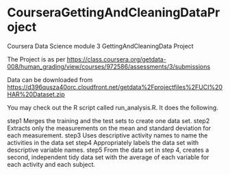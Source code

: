 CourseraGettingAndCleaningDataProject
=====================================

Coursera Data Science module 3 GettingAndCleaningData Project

The Project is as per https://class.coursera.org/getdata-008/human_grading/view/courses/972586/assessments/3/submissions

Data can be downloaded from https://d396qusza40orc.cloudfront.net/getdata%2Fprojectfiles%2FUCI%20HAR%20Dataset.zip

You may check out the  R script called run_analysis.R. It does the following. 

step1 Merges the training and the test sets to create one data set.
step2 Extracts only the measurements on the mean and standard deviation for each measurement. 
step3 Uses descriptive activity names to name the activities in the data set
step4 Appropriately labels the data set with descriptive variable names. 
step5 From the data set in step 4, creates a second, independent tidy data set with the average of each variable for each activity and each subject.

